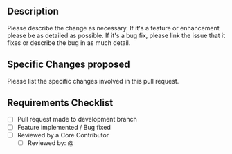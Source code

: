 ## Description
Please describe the change as necessary.
If it's a feature or enhancement please be as detailed as possible.
If it's a bug fix, please link the issue that it fixes or describe the bug in as much detail.


## Specific Changes proposed
Please list the specific changes involved in this pull request.

## Requirements Checklist
- [ ] Pull request made to development branch
- [ ] Feature implemented / Bug fixed
- [ ] Reviewed by a Core Contributor
  - [ ] Reviewed by: @
